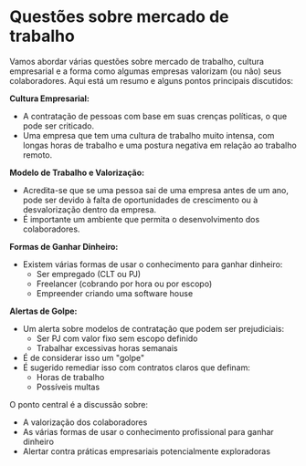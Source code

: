 # Questões sobre mercado de trabalho

Vamos abordar várias questões sobre mercado de trabalho, cultura empresarial e a forma como algumas empresas valorizam (ou não) seus colaboradores. Aqui está um resumo e alguns pontos principais discutidos:

**Cultura Empresarial:**

- A contratação de pessoas com base em suas crenças políticas, o que pode ser criticado.
- Uma empresa que tem uma cultura de trabalho muito intensa, com longas horas de trabalho e uma postura negativa em relação ao trabalho remoto.

**Modelo de Trabalho e Valorização:**

- Acredita-se que se uma pessoa sai de uma empresa antes de um ano, pode ser devido à falta de oportunidades de crescimento ou à desvalorização dentro da empresa.
- É importante um ambiente que permita o desenvolvimento dos colaboradores.

**Formas de Ganhar Dinheiro:**

- Existem várias formas de usar o conhecimento para ganhar dinheiro:
  - Ser empregado (CLT ou PJ)
  - Freelancer (cobrando por hora ou por escopo)
  - Empreender criando uma software house

**Alertas de Golpe:**

- Um alerta sobre modelos de contratação que podem ser prejudiciais:
  - Ser PJ com valor fixo sem escopo definido
  - Trabalhar excessivas horas semanais
- É de considerar isso um "golpe"
- É sugerido remediar isso com contratos claros que definam:
  - Horas de trabalho
  - Possíveis multas

O ponto central é a discussão sobre:

- A valorização dos colaboradores
- As várias formas de usar o conhecimento profissional para ganhar dinheiro
- Alertar contra práticas empresariais potencialmente exploradoras

